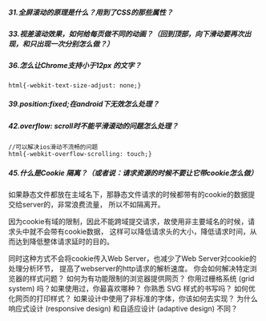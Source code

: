 ##### 31.全屏滚动的原理是什么？用到了CSS的那些属性？
##### 33.视差滚动效果，如何给每页做不同的动画？（回到顶部，向下滑动要再次出现，和只出现一次分别怎么做？）
##### 36.怎么让Chrome支持小于12px 的文字？
```
html{-webkit-text-size-adjust: none;}
```
##### 39.position:fixed;在android下无效怎么处理？
##### 42.overflow: scroll时不能平滑滚动的问题怎么处理？
```
//可以解决ios滑动不流畅的问题
html{-webkit-overflow-scrolling: touch;}
```
##### 45.什么是Cookie 隔离？（或者说：请求资源的时候不要让它带cookie怎么做）
如果静态文件都放在主域名下，那静态文件请求的时候都带有的cookie的数据提交给server的，非常浪费流量，
所以不如隔离开。

因为cookie有域的限制，因此不能跨域提交请求，故使用非主要域名的时候，请求头中就不会带有cookie数据，
这样可以降低请求头的大小，降低请求时间，从而达到降低整体请求延时的目的。

同时这种方式不会将cookie传入Web Server，也减少了Web Server对cookie的处理分析环节，
提高了webserver的http请求的解析速度。
你会如何解决特定浏览器的样式问题？
如何为有功能限制的浏览器提供网页？
你用过栅格系统 (grid system) 吗？如果使用过，你最喜欢哪种？
你熟悉 SVG 样式的书写吗？
如何优化网页的打印样式？
如果设计中使用了非标准的字体，你该如何去实现？
为什么响应式设计 (responsive design) 和自适应设计 (adaptive design) 不同？
